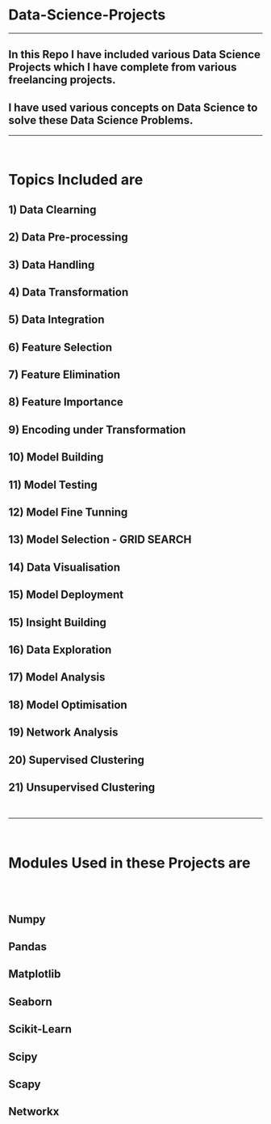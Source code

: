 # Data-Science-Projects
<hr>

## In this Repo I have included various Data Science Projects which I have complete from various freelancing projects.
## I have used various concepts on Data Science to solve these Data Science Problems.
<hr>
<br>

# Topics Included are

## 1) Data Clearning

## 2) Data Pre-processing

## 3) Data Handling

## 4) Data Transformation

## 5) Data Integration

## 6) Feature Selection

## 7) Feature Elimination

## 8) Feature Importance

## 9) Encoding under Transformation

## 10) Model Building

## 11) Model Testing

## 12) Model Fine Tunning

## 13) Model Selection - GRID SEARCH

## 14) Data Visualisation

## 15) Model Deployment

## 15) Insight Building

## 16) Data Exploration

## 17) Model Analysis

## 18) Model Optimisation

## 19) Network Analysis

## 20) Supervised Clustering

## 21) Unsupervised Clustering

<br>
<hr>
<br>

# Modules Used in these Projects are
<br>
<br>

## Numpy
## Pandas
## Matplotlib
## Seaborn
## Scikit-Learn
## Scipy
## Scapy
## Networkx
